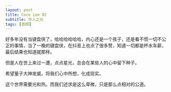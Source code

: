 ```yaml
---
layout: post
title: Coco Lee 02
subtitle: 华人之光
tags: [感想]
---
```

好多年没有当键盘侠了，哈哈哈哈哈哈，内心还是一个孩子，还是看不惯一切不公正的事情，当了一晚的键盘侠，在抖音上也点了很多赞，知道一切都是杯水车薪，最后结果也知道就那样。

但是人在世上来过一遭，点点星光，总会在某些人的心中留下种子。

希望量子大神发威，将我们心中所想，化成现实。

这个世界需要光和热。而我们述求是这么卑微，只是那么点相对的公道。

